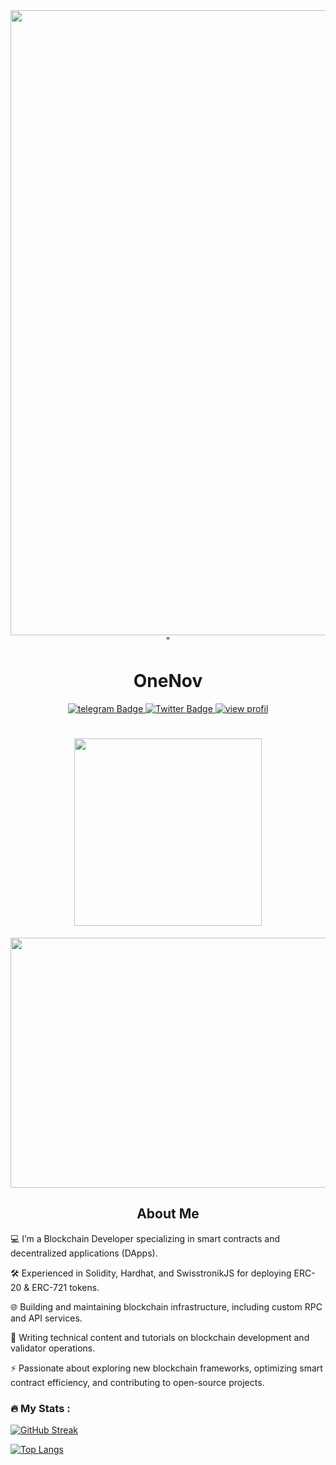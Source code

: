 <div id="header" align="center">
    <img src="https://media1.giphy.com/media/doXBzUFJRxpaUbuaqz/giphy.gif?cid=6c09b9523mktu51suuy96wqawyfa2q6basces85iuhwdsnti&ep=v1_internal_gif_by_id&rid=giphy.gif&ct=g" width="1000" height="1000"/>"
</div>

<h1 align="center">OneNov</h1>

<div id="badges" align="center">
  <a href="https://t.me/OneNov02">
    <img src="https://img.shields.io/badge/telegram-blue?style=for-the-badge&logo=linkedin&logoColor=white" alt="telegram Badge"/>
  </a>
  <a href="https://x.com/Surya021292">
    <img src="https://img.shields.io/badge/Twitter-blue?style=for-the-badge&logo=twitter&logoColor=white" alt="Twitter Badge"/>
    <img src="https://komarev.com/ghpvc/?username=OneNov0209&style=flat-square&color=blue" alt="view profil"/>
  </a>

<h1>
  <img src="https://media1.giphy.com/media/WFZvB7VIXBgiz3oDXE/giphy.gif?cid=6c09b952lc9qbi9eynquegwikashjxvjvjktb0q1unyfh3b1&ep=v1_internal_gif_by_id&rid=giphy.gif&ct=s" width="300"/>
</h1>

<div align="center">
  <img src="https://media.giphy.com/media/dWesBcTLavkZuG35MI/giphy.gif" width="700" height="400"/>
</div>


## About Me

<div align="left">
  
:computer: I’m a Blockchain Developer specializing in smart contracts and decentralized applications (DApps).

:hammer_and_wrench: Experienced in Solidity, Hardhat, and SwisstronikJS for deploying ERC-20 & ERC-721 tokens.

:globe_with_meridians: Building and maintaining blockchain infrastructure, including custom RPC and API services.

:memo: Writing technical content and tutorials on blockchain development and validator operations.

:zap: Passionate about exploring new blockchain frameworks, optimizing smart contract efficiency, and contributing to open-source projects.




### :fire: My Stats :



[![GitHub Streak](http://github-readme-streak-stats.herokuapp.com?user=OneNov0209&theme=blueberry-duo)](https://git.io/streak-stats)


[![Top Langs](https://github-readme-stats.vercel.app/api/top-langs/?username=OneNov0209&theme=dark&layout=compact)](https://github.com/anuraghazra/github-readme-stats)
